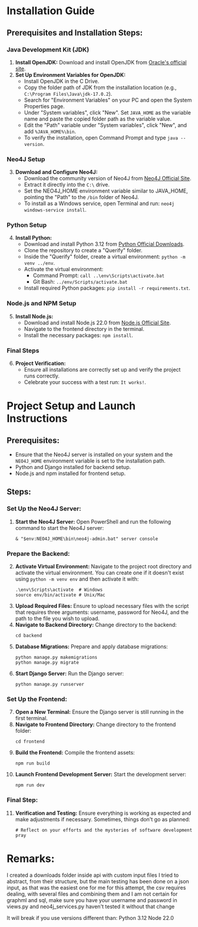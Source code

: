 
# Installation Guide

## Prerequisites and Installation Steps:

### Java Development Kit (JDK)
1. **Install OpenJDK:** Download and install OpenJDK from [Oracle's official site](https://www.oracle.com/java/technologies/downloads/#jdk22-windows).
2. **Set Up Environment Variables for OpenJDK:**
    - Install OpenJDK in the C Drive.
    - Copy the folder path of JDK from the installation location (e.g., `C:\Program Files\Java\jdk-17.0.2`).
    - Search for "Environment Variables" on your PC and open the System Properties page.
    - Under "System variables", click "New". Set `JAVA_HOME` as the variable name and paste the copied folder path as the variable value.
    - Edit the "Path" variable under "System variables", click "New", and add `%JAVA_HOME%\bin`.
    - To verify the installation, open Command Prompt and type `java --version`.

### Neo4J Setup
3. **Download and Configure Neo4J:**
    - Download the community version of Neo4J from [Neo4J Official Site](https://neo4j.com/deployment-center/).
    - Extract it directly into the `C:\` drive.
    - Set the NEO4J_HOME environment variable similar to JAVA_HOME, pointing the "Path" to the `/bin` folder of Neo4J.
    - To install as a Windows service, open Terminal and run: `neo4j windows-service install`.

### Python Setup
4. **Install Python:**
    - Download and install Python 3.12 from [Python Official Downloads](https://www.python.org/downloads/).
    - Clone the repository to create a "Querify" folder.
    - Inside the "Querify" folder, create a virtual environment: `python -m venv ../env`.
    - Activate the virtual environment:
        - Command Prompt: `call ..\env\Scripts\activate.bat`
        - Git Bash: `../env/Scripts/activate.bat`
    - Install required Python packages: `pip install -r requirements.txt`.

### Node.js and NPM Setup
5. **Install Node.js:**
    - Download and install Node.js 22.0 from [Node.js Official Site](https://nodejs.org/en).
    - Navigate to the frontend directory in the terminal.
    - Install the necessary packages: `npm install`.

### Final Steps
6. **Project Verification:**
    - Ensure all installations are correctly set up and verify the project runs correctly.
    - Celebrate your success with a test run: `It works!`.

# Project Setup and Launch Instructions

## Prerequisites:
- Ensure that the Neo4J server is installed on your system and the `NEO4J_HOME` environment variable is set to the installation path.
- Python and Django installed for backend setup.
- Node.js and npm installed for frontend setup.

## Steps:

### Set Up the Neo4J Server:
1. **Start the Neo4J Server:** Open PowerShell and run the following command to start the Neo4J server:
   ```
   & "$env:NEO4J_HOME\bin\neo4j-admin.bat" server console
   ```

### Prepare the Backend:
2. **Activate Virtual Environment:** Navigate to the project root directory and activate the virtual environment. You can create one if it doesn't exist using `python -m venv env` and then activate it with:
   ```
   .\env\Scripts\activate  # Windows
   source env/bin/activate # Unix/Mac
   ```
3. **Upload Required Files:** Ensure to upload necessary files with the script that requires three arguments: username, password for Neo4J, and the path to the file you wish to upload.
4. **Navigate to Backend Directory:** Change directory to the backend:
   ```
   cd backend
   ```
5. **Database Migrations:** Prepare and apply database migrations:
   ```
   python manage.py makemigrations
   python manage.py migrate
   ```
6. **Start Django Server:** Run the Django server:
   ```
   python manage.py runserver
   ```

### Set Up the Frontend:
7. **Open a New Terminal:** Ensure the Django server is still running in the first terminal.
8. **Navigate to Frontend Directory:** Change directory to the frontend folder:
   ```
   cd frontend
   ```
9. **Build the Frontend:** Compile the frontend assets:
   ```
   npm run build
   ```
10. **Launch Frontend Development Server:** Start the development server:
    ```
    npm run dev
    ```

### Final Step:
11. **Verification and Testing:** Ensure everything is working as expected and make adjustments if necessary. Sometimes, things don't go as planned:
    ```
    # Reflect on your efforts and the mysteries of software development
    pray
    ```

# Remarks:
I created a downloads folder inside api with custom input files I tried to abstract,
from their structure, but the main testing has been done on a json input,
as that was the easiest one for me for this attempt, the csv requires dealing,
with several files and combining them and I am not certain for graphml and sql,
make sure you have your username and password in views.py and neo4j_services.py
haven't tested it without that change

It will break if you use versions different than:
Python 3.12
Node 22.0
